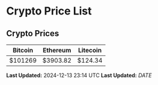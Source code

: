 # Crypto Price List

## Crypto Prices
| Bitcoin | Ethereum | Litecoin |
| ------- | -------- | -------- |
| $101269 | $3903.82 | $124.34 |
**Last Updated:** 2024-12-13 23:14 UTC
**Last Updated:** $DATE$
